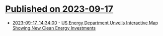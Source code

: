 # [Published on 2023-09-17](index.md)

* [2023-09-17, 14:34:00](https://yro.slashdot.org/story/23/09/16/0455219/us-energy-department-unveils-interactive-map-showing-new-clean-energy-investments?utm_source=rss1.0mainlinkanon&utm_medium=feed) - [US Energy Department Unveils Interactive Map Showing New Clean Energy Investments](https://yro.slashdot.org/story/23/09/16/0455219/us-energy-department-unveils-interactive-map-showing-new-clean-energy-investments?utm_source=rss1.0mainlinkanon&utm_medium=feed)
